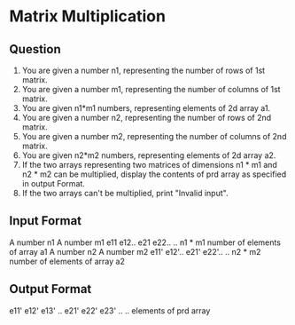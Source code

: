 # Matrix Multiplication

## Question
1. You are given a number n1, representing the number of rows of 1st matrix.
2. You are given a number m1, representing the number of columns of 1st matrix.
3. You are given n1*m1 numbers, representing elements of 2d array a1.
4. You are given a number n2, representing the number of rows of 2nd matrix.
5. You are given a number m2, representing the number of columns of 2nd matrix.
6. You are given n2*m2 numbers, representing elements of 2d array a2.
7. If the two arrays representing two matrices of dimensions n1 * m1 and n2 * m2 can be multiplied, display the contents of prd array as specified in output Format.
8. If the two arrays can't be multiplied, print "Invalid input".

## Input Format

A number n1
A number m1
e11
e12..
e21
e22..
.. n1 * m1 number of elements of array a1
A number n2
A number m2
e11'
e12'..
e21'
e22'..
.. n2 * m2 number of elements of array a2

## Output Format

e11' e12' e13' ..
e21' e22' e23' ..
.. elements of prd array